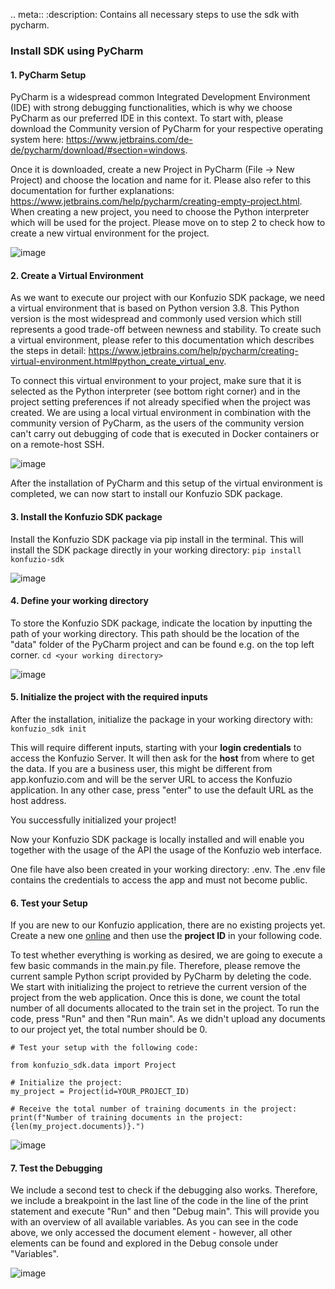 .. meta::
:description: Contains all necessary steps to use the sdk with pycharm.

### Install SDK using PyCharm

#### 1. PyCharm Setup

PyCharm is a widespread common Integrated Development Environment (IDE) with strong debugging functionalities, which is
why we choose PyCharm as our preferred IDE in this context. To start with, please download the Community version of
PyCharm for your respective operating system here: https://www.jetbrains.com/de-de/pycharm/download/#section=windows.

Once it is downloaded, create a new Project in PyCharm (File -> New Project) and choose the location and name for it.
Please also refer to this documentation for further
explanations: https://www.jetbrains.com/help/pycharm/creating-empty-project.html. When creating a new project, you need
to choose the Python interpreter which will be used for the project. Please move on to step 2 to check how to create a
new virtual environment for the project.

![image](https://user-images.githubusercontent.com/85744792/127325540-968e916d-626a-496f-aab4-f9d8fe5e9c5e.png)

#### 2. Create a Virtual Environment

As we want to execute our project with our Konfuzio SDK package, we need a virtual environment that is based on Python
version 3.8. This Python version is the most widespread and commonly used version which still represents a good
trade-off between newness and stability. To create such a virtual environment, please refer to this documentation which
describes the steps in
detail: https://www.jetbrains.com/help/pycharm/creating-virtual-environment.html#python_create_virtual_env.

To connect this virtual environment to your project, make sure that it is selected as the Python interpreter (see bottom
right corner) and in the project setting preferences if not already specified when the project was created. We are using
a local virtual environment in combination with the community version of PyCharm, as the users of the community version
can't carry out debugging of code that is executed in Docker containers or on a remote-host SSH.

![image](https://user-images.githubusercontent.com/85744792/127275314-e387ad14-5570-4963-b744-d2abe630ff08.png)

After the installation of PyCharm and this setup of the virtual environment is completed, we can now start to install
our Konfuzio SDK package.

#### 3. Install the Konfuzio SDK package

Install the Konfuzio SDK package via pip install in the terminal. This will install the SDK package directly in your
working directory:
`pip install konfuzio-sdk`

![image](https://user-images.githubusercontent.com/85744792/127275731-b730e743-0a90-4e5c-a454-3d74d047bd48.png)

#### 4. Define your working directory

To store the Konfuzio SDK package, indicate the location by inputting the path of your working directory. This path
should be the location of the "data" folder of the PyCharm project and can be found e.g. on the top left corner.
`cd <your working directory>`

![image](https://user-images.githubusercontent.com/85744792/127276445-9d95cc91-871c-4d1e-98c1-8781fec39e3a.png)

#### 5. Initialize the project with the required inputs

After the installation, initialize the package in your working directory with:
`konfuzio_sdk init`

This will require different inputs, starting with your **login credentials** to access the Konfuzio Server. It will then
ask for the **host** from where to get the data. If you are a business user, this might be different from
app.konfuzio.com and will be the server URL to access the Konfuzio application. In any other case, press "enter" to use
the default URL as the host address.

You successfully initialized your project!

Now your Konfuzio SDK package is locally installed and will enable you together with the usage of the API the usage of
the Konfuzio web interface.

One file have also been created in your working directory: .env. The .env file contains the credentials
to access the app and must not become public.


#### 6. Test your Setup

If you are new to our Konfuzio application, there are no existing projects yet. Create a new one 
[online](https://www.youtube.com/watch?v=KJC48LMvM2I&t=50s) and then use the **project ID** in your following code.

To test whether everything is working as desired, we are going to execute a few basic commands in the main.py file.
Therefore, please remove the current sample Python script provided by PyCharm by deleting the code. We start with
initializing the project to retrieve the current version of the project from the web application. Once this is done, we
count the total number of all documents allocated to the train set in the project. To run the code, press "Run" and
then "Run main". As we didn't upload any documents to our project yet, the total number should be 0.

```
# Test your setup with the following code:

from konfuzio_sdk.data import Project

# Initialize the project:
my_project = Project(id=YOUR_PROJECT_ID)

# Receive the total number of training documents in the project:
print(f"Number of training documents in the project: {len(my_project.documents)}.")

```

![image](https://user-images.githubusercontent.com/85744792/127325935-5e442366-85d9-4e48-bde2-b7905643c1f8.png)

#### 7. Test the Debugging

We include a second test to check if the debugging also works. Therefore, we include a breakpoint in the last line of
the code in the line of the print statement and execute "Run" and then "Debug main". This will provide you with an
overview of all available variables. As you can see in the code above, we only accessed the document element - however,
all other elements can be found and explored in the Debug console under "Variables".

![image](https://user-images.githubusercontent.com/85744792/127323550-61690987-b705-4a23-82c6-9ffaf2aed661.png)
